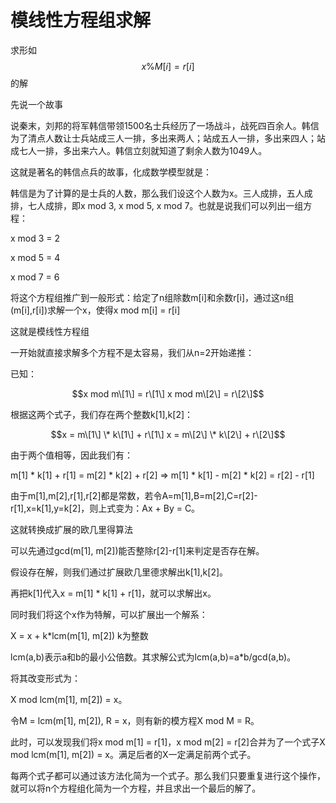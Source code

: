 # 模线性方程组求解

求形如$$x \% M[i] = r[i] $$的解

先说一个故事

说秦末，刘邦的将军韩信带领1500名士兵经历了一场战斗，战死四百余人。韩信为了清点人数让士兵站成三人一排，多出来两人；站成五人一排，多出来四人；站成七人一排，多出来六人。韩信立刻就知道了剩余人数为1049人。

这就是著名的韩信点兵的故事，化成数学模型就是：

韩信是为了计算的是士兵的人数，那么我们设这个人数为x。三人成排，五人成排，七人成排，即x mod 3, x mod 5, x mod 7。也就是说我们可以列出一组方程：

x mod 3 = 2

x mod 5 = 4

x mod 7 = 6

将这个方程组推广到一般形式：给定了n组除数m\[i\]和余数r\[i\]，通过这n组\(m\[i\],r\[i\]\)求解一个x，使得x mod m\[i\] = r\[i\]

这就是模线性方程组

一开始就直接求解多个方程不是太容易，我们从n=2开始递推：

已知：

$$x mod m\[1\] = r\[1\] x mod m\[2\] = r\[2\]$$

根据这两个式子，我们存在两个整数k\[1\],k\[2\]：

$$x = m\[1\] \* k\[1\] + r\[1\] x = m\[2\] \* k\[2\] + r\[2\]$$

由于两个值相等，因此我们有：

m\[1\] \* k\[1\] + r\[1\] = m\[2\] \* k\[2\] + r\[2\] =&gt; m\[1\] \* k\[1\] - m\[2\] \* k\[2\] = r\[2\] - r\[1\]

由于m\[1\],m\[2\],r\[1\],r\[2\]都是常数，若令A=m\[1\],B=m\[2\],C=r\[2\]-r\[1\],x=k\[1\],y=k\[2\]，则上式变为：Ax + By = C。

这就转换成扩展的欧几里得算法

可以先通过gcd\(m\[1\], m\[2\]\)能否整除r\[2\]-r\[1\]来判定是否存在解。

假设存在解，则我们通过扩展欧几里德求解出k\[1\],k\[2\]。

再把k\[1\]代入x = m\[1\] \* k\[1\] + r\[1\]，就可以求解出x。

同时我们将这个x作为特解，可以扩展出一个解系：

X = x + k\*lcm\(m\[1\], m\[2\]\) k为整数

lcm\(a,b\)表示a和b的最小公倍数。其求解公式为lcm\(a,b\)=a\*b/gcd\(a,b\)。

将其改变形式为：

X mod lcm\(m\[1\], m\[2\]\) = x。

令M = lcm\(m\[1\], m\[2\]\), R = x，则有新的模方程X mod M = R。

此时，可以发现我们将x mod m\[1\] = r\[1\]，x mod m\[2\] = r\[2\]合并为了一个式子X mod lcm\(m\[1\], m\[2\]\) = x。满足后者的X一定满足前两个式子。

每两个式子都可以通过该方法化简为一个式子。那么我们只要重复进行这个操作，就可以将n个方程组化简为一个方程，并且求出一个最后的解了。

